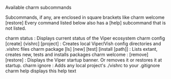 Available charm subcommands

Subcommands, if any, are enclosed in square brackets like charm welcome [restore]
Every command listed below also has a [help] subcommand that is not listed.


charm status : Displays  current status of the Viper ecosystem
charm config [create] {vishrc] [project] : 
  Creates local  Viper/Vish config directories and .vishrc files
charm package [ls] [new] [test] [install [path]] : 
  Lists extant, creates new, tests and installs packages
charm welcome : [remove] [restore] :
  Displays the Viper startup banner. Or removes it or restores it at startup.
charm ignore  : Adds any local project's  ./vishrc to your .gitignore
charm help displays this help text
